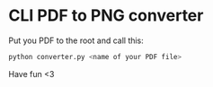 # CLI PDF to PNG converter

Put you PDF to the root and call this:

```bash
python converter.py <name of your PDF file>
```

Have fun <3
